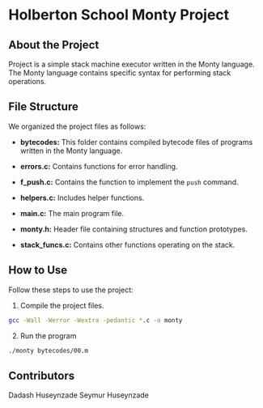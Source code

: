 
# Holberton School Monty Project

  

## About the Project

Project is a simple stack machine executor written in the Monty language. The Monty language contains specific syntax for performing stack operations.

  

## File Structure

We organized the project files as follows:

  

-  **bytecodes:** This folder contains compiled bytecode files of programs written in the Monty language.

-  **errors.c:** Contains functions for error handling.

-  **f_push.c:** Contains the function to implement the `push` command.

-  **helpers.c:** Includes helper functions.

-  **main.c:** The main program file.

-  **monty.h:** Header file containing structures and function prototypes.

-  **stack_funcs.c:** Contains other functions operating on the stack.

  

## How to Use

Follow these steps to use the project:

  

1. Compile the project files.

```bash
gcc -Wall -Werror -Wextra -pedantic *.c -o monty
```
2. Run the program
```bash
./monty bytecodes/00.m
```  

## Contributors

Dadash Huseynzade
Seymur Huseynzade